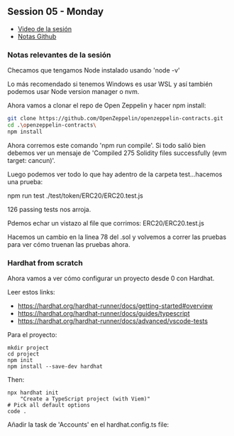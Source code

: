 ## Session 05 - Monday

- [Video de la sesión](https://www.youtube.com/watch?v=YOf9UtGexSc)
- [Notas Github](https://github.com/Encode-Club-Solidity-Bootcamp/Lesson-05)

### Notas relevantes de la sesión

Checamos que tengamos Node instalado usando 'node -v'

Lo más recomendado si tenemos Windows es usar WSL y así también podemos usar Node version manager o nvm.

Ahora vamos a clonar el repo de Open Zeppelin y hacer npm install:

```bash
git clone https://github.com/OpenZeppelin/openzeppelin-contracts.git
cd .\openzeppelin-contracts\
npm install
```

Ahora corremos este comando 'npm run compile'. Si todo salió bien debemos ver un mensaje de 'Compiled 275 Solidity files successfully (evm target: cancun)'.

Luego podemos ver todo lo que hay adentro de la carpeta test...hacemos una prueba:

npm run test ./test/token/ERC20/ERC20.test.js

126 passing tests nos arroja.

Pdemos echar un vistazo al file que corrimos: ERC20/ERC20.test.js

Hacemos un cambio en la linea 78 del .sol y volvemos a correr las pruebas para ver cómo truenan las pruebas ahora.

### Hardhat from scratch

Ahora vamos a ver cómo configurar un proyecto desde 0 con Hardhat.

Leer estos links:

- https://hardhat.org/hardhat-runner/docs/getting-started#overview
- https://hardhat.org/hardhat-runner/docs/guides/typescript
- https://hardhat.org/hardhat-runner/docs/advanced/vscode-tests

Para el proyecto:

```shell
mkdir project
cd project
npm init
npm install --save-dev hardhat
```

Then:

```shell
npx hardhat init
    "Create a TypeScript project (with Viem)"
# Pick all default options
code .
```

Añadir la task de 'Accounts' en el hardhat.config.ts file:
